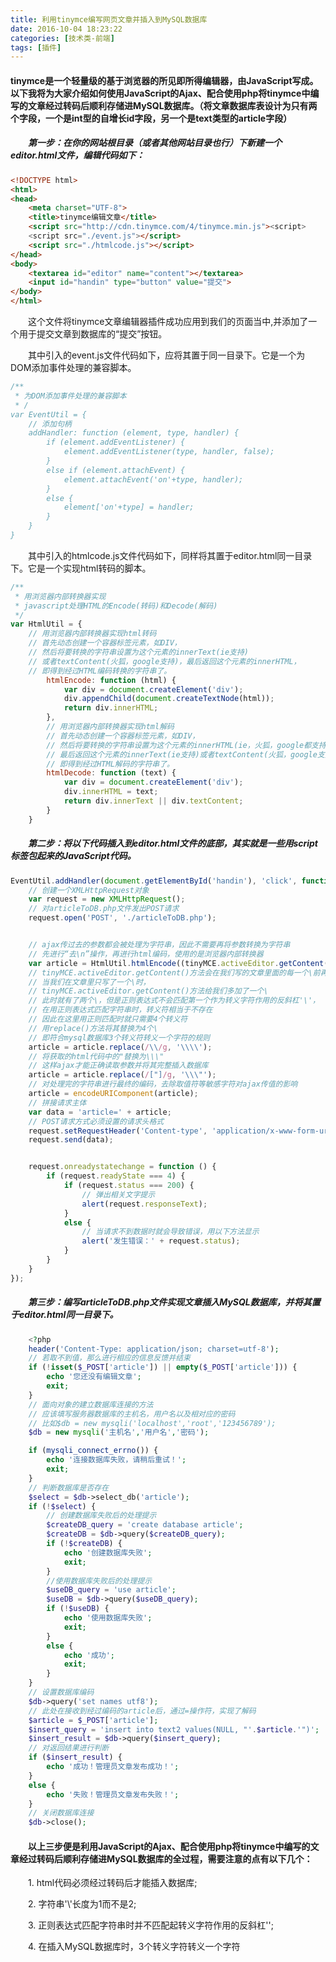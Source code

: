 ```yaml
---
title: 利用tinymce编写网页文章并插入到MySQL数据库
date: 2016-10-04 18:23:22
categories: [技术类-前端]
tags: [插件]
---
```

#### tinymce是一个轻量级的基于浏览器的所见即所得编辑器，由JavaScript写成。以下我将为大家介绍如何使用JavaScript的Ajax、配合使用php将tinymce中编写的文章经过转码后顺利存储进MySQL数据库。（将文章数据库表设计为只有两个字段，一个是int型的自增长id字段，另一个是text类型的article字段）
##### 　　第一步：在你的网站根目录（或者其他网站目录也行）下新建一个editor.html文件，编辑代码如下：
```html
<!DOCTYPE html>
<html>
<head>
    <meta charset="UTF-8">
    <title>tinymce编辑文章</title>
    <script src="http://cdn.tinymce.com/4/tinymce.min.js"><script>
    <script src="./event.js"></script>
    <script src="./htmlcode.js"></script>
</head>
<body>
    <textarea id="editor" name="content"></textarea>
    <input id="handin" type="button" value="提交">
</body>
</html>
```
 　　这个文件将tinymce文章编辑器插件成功应用到我们的页面当中,并添加了一个用于提交文章到数据库的“提交”按钮。

 　　其中引入的event.js文件代码如下，应将其置于同一目录下。它是一个为DOM添加事件处理的兼容脚本。
```javascript
/**
 * 为DOM添加事件处理的兼容脚本
 * /
var EventUtil = {
    // 添加句柄
    addHandler: function (element, type, handler) {
        if (element.addEventListener) {
            element.addEventListener(type, handler, false);
        }
        else if (element.attachEvent) {
            element.attachEvent('on'+type, handler);
        }
        else {
            element['on'+type] = handler;
        }
    }
} 
```
 　　其中引入的htmlcode.js文件代码如下，同样将其置于editor.html同一目录下。它是一个实现html转码的脚本。
```javascript
/**
 * 用浏览器内部转换器实现
 * javascript处理HTML的Encode(转码)和Decode(解码)
 */
var HtmlUtil = {
    // 用浏览器内部转换器实现html转码
    // 首先动态创建一个容器标签元素，如DIV，
    // 然后将要转换的字符串设置为这个元素的innerText(ie支持)
    // 或者textContent(火狐，google支持)，最后返回这个元素的innerHTML，
    // 即得到经过HTML编码转换的字符串了。
        htmlEncode: function (html) {  
            var div = document.createElement('div');  
            div.appendChild(document.createTextNode(html));  
            return div.innerHTML;
        },
        // 用浏览器内部转换器实现html解码
        // 首先动态创建一个容器标签元素，如DIV，
        // 然后将要转换的字符串设置为这个元素的innerHTML(ie，火狐，google都支持)，
        // 最后返回这个元素的innerText(ie支持)或者textContent(火狐，google支持)，
        // 即得到经过HTML解码的字符串了。
        htmlDecode: function (text) {  
            var div = document.createElement('div');  
            div.innerHTML = text;  
            return div.innerText || div.textContent;
        }
    }
```
##### 　　第二步：将以下代码插入到editor.html文件的底部，其实就是一些用script标签包起来的JavaScript代码。
```javascript
EventUtil.addHandler(document.getElementById('handin'), 'click', function () {
    // 创建一个XMLHttpRequest对象
    var request = new XMLHttpRequest();
    // 对articleToDB.php文件发出POST请求
    request.open('POST', './articleToDB.php');


    // ajax传过去的参数都会被处理为字符串，因此不需要再将参数转换为字符串
    // 先进行“去\n”操作，再进行html编码，使用的是浏览器内部转换器
    var article = HtmlUtil.htmlEncode((tinyMCE.activeEditor.getContent()).replace(/[\n]/ig, ''));
    // tinyMCE.activeEditor.getContent()方法会在我们写的文章里面的每一个\前再加一个\
    // 当我们在文章里只写了一个\时，
    // tinyMCE.activeEditor.getContent()方法给我们多加了一个\
    // 此时就有了两个\，但是正则表达式不会匹配第一个作为转义字符作用的反斜杠'\'，
    // 在用正则表达式匹配字符串时，转义符相当于不存在
    // 因此在这里用正则匹配时就只需要4个转义符
    // 用replace()方法将其替换为4个\
    // 即符合mysql数据库3个转义符转义一个字符的规则
    article = article.replace(/\\/g, '\\\\');
    // 将获取的html代码中的"替换为\\\"
    // 这样ajax才能正确读取参数并将其完整插入数据库
    article = article.replace(/["]/g, '\\\"');
    // 对处理完的字符串进行最终的编码，去除取值符等敏感字符对ajax传值的影响
    article = encodeURIComponent(article);
    // 拼接请求主体
    var data = 'article=' + article;
    // POST请求方式必须设置的请求头格式
    request.setRequestHeader('Content-type', 'application/x-www-form-urlencoded');
    request.send(data);


    request.onreadystatechange = function () {
        if (request.readyState === 4) {
            if (request.status === 200) {
                // 弹出相关文字提示
                alert(request.responseText);
            }
            else {
                // 当请求不到数据时就会导致错误，用以下方法显示
                alert('发生错误：' + request.status);
            }
        }
    }
});
```
##### 　　第三步：编写articleToDB.php文件实现文章插入MySQL数据库，并将其置于editor.html同一目录下。
```php
    <?php
    header('Content-Type: application/json; charset=utf-8');
    // 若取不到值，那么进行相应的信息反馈并结束
    if (!isset($_POST['article']) || empty($_POST['article'])) {
        echo '您还没有编辑文章';
        exit;
    }
    // 面向对象的建立数据库连接的方法
    // 应该填写服务器数据库的主机名，用户名以及相对应的密码
    // 比如$db = new mysqli('localhost','root','123456789');
    $db = new mysqli('主机名','用户名','密码');

    if (mysqli_connect_errno()) {
        echo '连接数据库失败，请稍后重试！';
        exit;
    }
    // 判断数据库是否存在
    $select = $db->select_db('article');
    if (!$select) {
        // 创建数据库失败后的处理提示
        $createDB_query = 'create database article';
        $createDB = $db->query($createDB_query);
        if (!$createDB) {
            echo '创建数据库失败';
            exit;
        }
        //使用数据库失败后的处理提示
        $useDB_query = 'use article';
        $useDB = $db->query($useDB_query);
        if (!$useDB) {
            echo '使用数据库失败';
            exit;
        }
        else {
	        echo '成功';
            exit;
        }
    }
    // 设置数据库编码
    $db->query('set names utf8');
    // 此处在接收到经过编码的article后，通过=操作符，实现了解码
    $article = $_POST['article'];
    $insert_query = 'insert into text2 values(NULL, "'.$article.'")';
    $insert_result = $db->query($insert_query);
    // 对返回结果进行判断
    if ($insert_result) {
        echo '成功！管理员文章发布成功！';
    }
    else {
        echo '失败！管理员文章发布失败！';
    }
    // 关闭数据库连接
    $db->close();
```
#### 　　以上三步便是利用JavaScript的Ajax、配合使用php将tinymce中编写的文章经过转码后顺利存储进MySQL数据库的全过程，需要注意的点有以下几个：
 　　1. html代码必须经过转码后才能插入数据库; 

 　　2. 字符串'\\\'长度为1而不是2;

 　　3. 正则表达式匹配字符串时并不匹配起转义字符作用的反斜杠'\';

 　　4. 在插入MySQL数据库时，3个转义字符转义一个字符